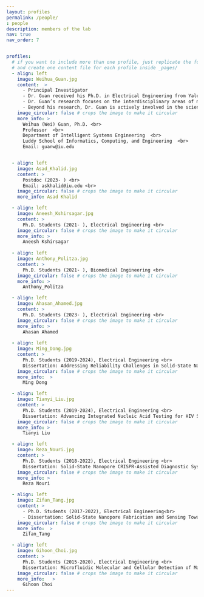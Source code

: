 ```yaml
---
layout: profiles
permalink: /people/
: people
description: members of the lab
nav: true
nav_order: 7


profiles:
  # if you want to include more than one profile, just replicate the following block
  # and create one content file for each profile inside _pages/
  - align: left
    image: Weihua_Guan.jpg
    content:  > 
      - Principal Investigator
      - Dr. Guan received his Ph.D. in Electrical Engineering from Yale University in 2013, followed by postdoctoral training in Biomedical Engineering at Johns Hopkins University from 2013 to 2014. From January 2015 to December 2024, he served as a faculty member in the Departments of Electrical Engineering (EE) and Biomedical Engineering (BME) at Penn State. In January 2025, he joined the Intelligent Systems Engineering Department at Indiana University Bloomington as a Full Professor. 
      - Dr. Guan’s research focuses on the interdisciplinary areas of micro- and nanotechnology, micro/nanofluidics, bioMEMS, lab-on-a-chip devices, and point-of-care diagnostics. His group develops micro- and nanoscale devices and novel sensing principles to advance medical diagnostics and testing. His work aims to drive innovations in biomedical technologies with the potential to transform disease diagnosis and treatment. 
      - Beyond his research, Dr. Guan is actively involved in the scientific community. He is a Senior Member of IEEE, a Member of BMES, the Biophysical Society, and AAAS. Since 2019, he has served as an Associate Editor for Nanotechnology and Precision Engineering and has been a member of the Editorial Board of Diagnostics since 2017. Additionally, he serves as a frequent reviewer for over 30 academic journals and federal funding agencies, including NSF and NIH. Dr. Guan’s contributions to the field have been recognized with numerous prestigious awards and honors, including the HHMI International Research Fellowship and the NSF CAREER Award.
    image_circular: false # crops the image to make it circular
    more_info: >
      Weihua (Wei) Guan, Ph.D. <br>
      Professor  <br>
      Department of Intelligent Systems Engineering  <br>
      Luddy School of Informatics, Computing, and Engineering  <br>
      Email: guanw@iu.edu


  - align: left
    image: Asad_Khalid.jpg
    content: >
      Postdoc (2023- ) <br>
      Email: askhalid@iu.edu <br>
    image_circular: false # crops the image to make it circular
    more_info: Asad Khalid

  - align: left
    image: Aneesh_Kshirsagar.jpg
    content: >
      Ph.D. Students (2021- ), Electrical Engineering <br>
    image_circular: false # crops the image to make it circular
    more_info: >
      Aneesh Kshirsagar
     
  - align: left
    image: Anthony_Politza.jpg
    content: >
      Ph.D. Students (2021- ), Biomedical Engineering <br>
    image_circular: false # crops the image to make it circular
    more_info: >
      Anthony_Politza

  - align: left
    image: Ahasan_Ahamed.jpg
    content: >
      Ph.D. Students (2023- ), Electrical Engineering <br>
    image_circular: false # crops the image to make it circular
    more_info: >
      Ahasan Ahamed
  
  - align: left
    image: Ming_Dong.jpg
    content: >
      Ph.D. Students (2019-2024), Electrical Engineering <br>
      Dissertation: Addressing Reliability Challenges in Solid-State Nanopore Sensors for Robust Point-Of-Care Diagnostics. <br>
    image_circular: false # crops the image to make it circular
    more_info:  >
      Ming Dong 

  - align: left
    image: Tianyi_Liu.jpg
    content: >
      Ph.D. Students (2019-2024), Electrical Engineering <br>
      Dissertation: Advancing Integrated Nucleic Acid Testing for HIV Self-Testing and Personalized Viral Load Monitoring. <br>
    image_circular: false # crops the image to make it circular
    more_info: >
      Tianyi Liu    

  - align: left
    image: Reza_Nouri.jpg
    content: >
      Ph.D. Students (2018-2022), Electrical Engineering <br>
      Dissertation: Solid-State Nanopore CRISPR-Assisted Diagnostic Systems Toward Digital Nucleic Acid Testing. <br>
    image_circular: false # crops the image to make it circular
    more_info: >
      Reza Nouri   

  - align: left
    image: Zifan_Tang.jpg
    content: >
      - Ph.D. Students (2017-2022), Electrical Engineering<br>
      - Dissertation: Solid-State Nanopore Fabrication and Sensing Towards Integrated Nucleic Acid Testing. <br>
    image_circular: false # crops the image to make it circular
    more_info:  >
      Zifan_Tang

  - align: left
    image: Gihoon_Choi.jpg
    content: >
      Ph.D. Students (2015-2020), Electrical Engineering <br>
      Dissertation: Microfluidic Molecular and Cellular Detection of Malaria Towards Elimination. <br>
    image_circular: false # crops the image to make it circular
    more_info:   >
      Gihoon Choi  
---
```


